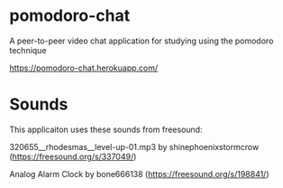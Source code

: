 # pomodoro-chat
A peer-to-peer video chat application for studying using the pomodoro technique

<https://pomodoro-chat.herokuapp.com/>

# Sounds
This applicaiton uses these sounds from freesound:

320655\__rhodesmas__level-up-01.mp3 by shinephoenixstormcrow (<https://freesound.org/s/337049/>)

Analog Alarm Clock by bone666138 (<https://freesound.org/s/198841/>)

